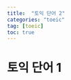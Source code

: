```yaml
---
title:  "토익 단어 2"
categories: "toeic"
tag: [toeic]
toc: true
---
```


# 토익 단어 1

>
> 

>
> 

>
> 

>
> 

>
> 

>
> 

>
> 

>
> 

>
> 

>
> 

>
> 

>
> 

>
> 

>
> 

>
> 

>
> 

>
> 

>
> 

>
> 

>
> 

>
> 

>
> 



















































